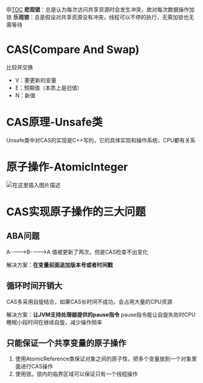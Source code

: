 ﻿@[TOC](目录)
**悲观锁**：总是认为每次访问共享资源时会发生冲突，故对每次数据操作加锁
**乐观锁**：总是假设对共享资源没有冲突，线程可以不停的执行，无需加锁也无需等待

# CAS(Compare And Swap)
比较并交换

 - V：要更新的变量
 - E：预期值（本质上是旧值）
 - N：新值


# CAS原理-Unsafe类
Unsafe类中对CAS的实现是C++写的，它的具体实现和操作系统、CPU都有关系

# 原子操作-AtomicInteger
![在这里插入图片描述](https://img-blog.csdnimg.cn/e253f1cebc384ed489bab85915d6ba1d.png?x-oss-process=image/watermark,type_ZHJvaWRzYW5zZmFsbGJhY2s,shadow_50,text_Q1NETiBAcHVyaXR5LWdvb2Q=,size_15,color_FFFFFF,t_70,g_se,x_16)
# CAS实现原子操作的三大问题
## ABA问题
A---->B---->A
值被更新了两次，但是CAS检查不出变化

解决方案：**在变量前面追加版本号或者时间戳**

## 循环时间开销大
CAS多采用自旋结合，如果CAS长时间不成功，会占用大量的CPU资源

解决方案：**让JVM支持处理器提供的pause指令**
pause指令能让自旋失败时CPU睡眠小段时间在继续自旋，减少操作频率

## 只能保证一个共享变量的原子操作

 1. 使用AtomicReference类保证对象之间的原子性，把多个变量放到一个对象里面进行CAS操作
 2. 使用锁。锁内的临界区域可以保证只有一个线程操作



